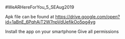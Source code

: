 #WeARHereForYou_5_SEAug2019

Apk file can be found at 
https://drive.google.com/open?id=1aBnE_6PqhAiT2W7npVdUefikOo5pg4yg

Install the app on your smartphone 
Give all permissions

